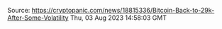 Source: https://cryptopanic.com/news/18815336/Bitcoin-Back-to-29k-After-Some-Volatility
Thu, 03 Aug 2023 14:58:03 GMT
